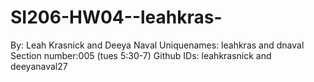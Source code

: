 # SI206-HW04--leahkras-

By: Leah Krasnick and Deeya Naval
Uniquenames: leahkras and dnaval
Section number:005 (tues 5:30-7)
Github IDs: leahkrasnick and deeyanaval27
